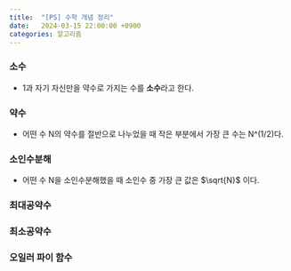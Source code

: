 ```yaml
---
title:  "[PS] 수학 개념 정리"
date:   2024-03-15 22:00:00 +0900
categories: 알고리즘
---
```

### 소수
- 1과 자기 자신만을 약수로 가지는 수를 **소수**라고 한다.

### 약수
- 어떤 수 N의 약수를 절반으로 나누었을 때 작은 부분에서 가장 큰 수는 N^(1/2)다.

### 소인수분해
- 어떤 수 N을 소인수분해했을 때 소인수 중 가장 큰 값은 $`\sqrt{N}`$ 이다.

### 최대공약수

### 최소공약수

### 오일러 파이 함수
